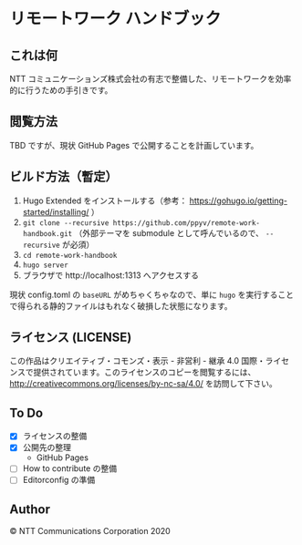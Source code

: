 # リモートワーク ハンドブック

## これは何

NTT コミュニケーションズ株式会社の有志で整備した、リモートワークを効率的に行うための手引きです。


## 閲覧方法

TBD ですが、現状 GitHub Pages で公開することを計画しています。

## ビルド方法（暫定）
1. Hugo Extended をインストールする（参考： https://gohugo.io/getting-started/installing/ ）
2. `git clone --recursive https://github.com/ppyv/remote-work-handbook.git`
   （外部テーマを submodule として呼んでいるので、 `--recursive` が必須）
3. `cd remote-work-handbook`
4. `hugo server`
5. ブラウザで http://localhost:1313 へアクセスする

現状 config.toml の `baseURL` がめちゃくちゃなので、単に `hugo` を実行することで得られる静的ファイルはもれなく破損した状態になります。

## ライセンス (LICENSE)
この作品はクリエイティブ・コモンズ・表示 - 非営利 - 継承 4.0 国際・ライセンスで提供されています。このライセンスのコピーを閲覧するには、http://creativecommons.org/licenses/by-nc-sa/4.0/ を訪問して下さい。

## To Do
- [X] ライセンスの整備
- [X] 公開先の整理
  - GitHub Pages
- [ ] How to contribute の整備
- [ ] Editorconfig の準備

## Author
© NTT Communications Corporation 2020
